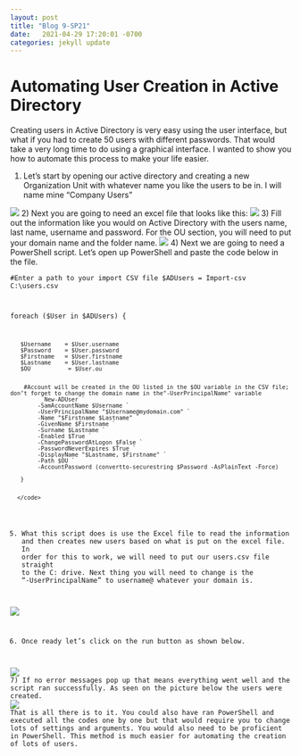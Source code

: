 ```yaml
---
layout: post
title: "Blog 9-SP21"
date:   2021-04-29 17:20:01 -0700
categories: jekyll update
---
```


<h1> Automating User Creation in Active Directory </h1>

<p>Creating users in Active Directory is very easy using the user interface, but what if you had to create 50 users with different passwords. That would take a very long time to do using a graphical interface. I wanted to show you how to automate this process to make your life easier.</p>

1) Let’s start by opening our active directory and creating a new Organization Unit with whatever name you like the users to be in. I will name mine “Company Users”
<img src="https://i.imgur.com/Gox2gPJ.png">
2) Next you are going to need an excel file that looks like this:
<img src="https://i.imgur.com/zMeD8UK.png">
3) Fill out the information like you would on Active Directory with the users name, last name, username and password. For the OU section, you will need to put your domain name and the folder name.

<img src="https://i.imgur.com/hRhqzRA.png">
4) Next we are going to need a PowerShell script. Let’s open up PowerShell and paste the code below in the file.

<code>#Enter a path to your import CSV file
$ADUsers = Import-csv C:\users.csv

foreach ($User in $ADUsers)
{

       $Username    = $User.username
       $Password    = $User.password
       $Firstname   = $User.firstname
       $Lastname    = $User.lastname
       $OU           = $User.ou

          
        #Account will be created in the OU listed in the $OU variable in the CSV file; don’t forget to change the domain name in the"-UserPrincipalName" variable
              New-ADUser `
            -SamAccountName $Username `
            -UserPrincipalName "$Username@mydomain.com" `
            -Name "$Firstname $Lastname" `
            -GivenName $Firstname `
            -Surname $Lastname `
            -Enabled $True `
            -ChangePasswordAtLogon $False `
            -PasswordNeverExpires $True `
            -DisplayName "$Lastname, $Firstname" `
            -Path $OU `
            -AccountPassword (convertto-securestring $Password -AsPlainText -Force)

       }
       
	   
	  </code>

5) What this script does is use the Excel file to read the information and then creates new users based on what is put on the excel file. In order for this to work, we will need to put our users.csv file straight to the C: drive. Next thing you will need to change is the “-UserPrincipalName” to username@ whatever your domain is.
<img src="https://i.imgur.com/qGIdwZS.png">

6) Once ready let’s click on the run button as shown below.
<img src="https://i.imgur.com/E7bTVFW.png">
7) If no error messages pop up that means everything went well and the script ran successfully. As seen on the picture below the users were created.
<img src="https://i.imgur.com/UW7axLt.png">
That is all there is to it. You could also have ran PowerShell and executed all the codes one by one but that would require you to change lots of settings and arguments. You would also need to be proficient in PowerShell. This method is much easier for automating the creation of lots of users. 
